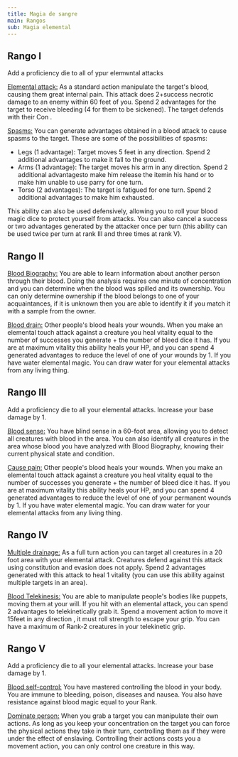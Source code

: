 ```yaml
---
title: Magia de sangre
main: Rangos
sub: Magia elemental
---
```


## Rango I

Add a proficiency die to all of ypur elemwntal attacks

<u>Elemental attack:</u> As a standard action manipulate the target's blood, causing them great internal pain. This attack does 2+success necrotic damage to an enemy within 60 feet of you. Spend 2 advantages for the target to receive bleeding (4 for them to be sickened). The target defends with their Con .

<u>Spasms:</u> You can generate advantages obtained in a blood attack to cause spasms to the target. These are some of the possibilities of spasms: 

- Legs (1 advantage): Target moves 5 feet in any direction. Spend 2 additional advantages to make it fall to the ground.
- Arms (1 advantage): The target moves his arm in any direction. Spend 2 additional advantagesto make him release the itemin his hand or to make him unable to use parry for one turn.
- Torso (2 advantages): The target is fatigued for one turn. Spend 2 additional advantages to make him exhausted.

This ability can also be used defensively, allowing you to roll your blood magic dice to protect yourself from attacks. You can also cancel a success or two advantages generated by the attacker once per turn (this ability can be used twice per turn at rank III and three times at rank V).

## Rango II

<u>Blood Biography:</u> You are able to learn information about another person through their blood. Doing the analysis requires one minute of concentration and you can determine when the blood was spilled and its ownership. You can only determine ownership if the blood belongs to one of your acquaintances, if it is unknown then you are able to identify it if you match it with a sample from the owner.

<u>Blood drain:</u> Other people's blood heals your wounds. When you make an elemental touch attack against a creature you heal vitality equal to the number of successes you generate + the number of bleed dice it has. If you are at maximum vitality this ability heals your HP, and you can spend 4 generated advantages to reduce the level of one of your wounds by 1. If you have water elemental magic. You can draw water for your elemental attacks from any living thing.

## Rango III

Add a proficiency die to all your elemental attacks. Increase your base damage by 1.

<u>Blood sense:</u> You have blind sense in a 60-foot area, allowing you to detect all creatures with blood in the area. You can also identify all creatures in the area whose blood you have analyzed with Blood Biography, knowing their current physical state and condition.

<u>Cause pain:</u> Other people's blood heals your wounds. When you make an elemental touch attack against a creature you heal vitality equal to the number of successes you generate + the number of bleed dice it has. If you are at maximum vitality this ability heals your HP, and you can spend 4 generated advantages to reduce the level of one of your permanent wounds by 1. If you have water elemental magic. You can draw water for your elemental attacks from any living thing.

## Rango IV

<u>Multiple drainage:</u>  As a full turn action you can target all creatures in a 20 foot area with your elemental attack. Creatures defend against this attack using constitution and evasion does not apply. Spend 2 advantages generated with this attack to heal 1 vitality (you can use this ability against multiple targets in an area).

<u>Blood Telekinesis:</u> You are able to manipulate people's bodies like puppets, moving them at your will. If you hit with an elemental attack, you can spend 2 advantages to telekinetically grab it. Spend a movement action to move it 15feet in any direction , it must roll strength to escape your grip. You can have a maximum of Rank-2 creatures in your telekinetic grip.

## Rango V 

Add a proficiency die to all your elemental attacks. Increase your base damage by 1.

<u>Blood self-control:</u> You have mastered controlling the blood in your body. You are immune to bleeding, poison, diseases and nausea. You also have resistance against blood magic equal to your Rank.

<u>Dominate person:</u> When you grab a target you can manipulate their own actions. As long as you keep your concentration on the target you can force the physical actions they take in their turn, controlling them as if they were under the effect of enslaving. Controlling their actions costs you a movement action, you can only control one creature in this way.

